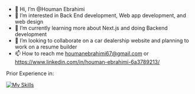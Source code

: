 - 👋 Hi, I’m @Houman Ebrahimi
- 👀 I’m interested in Back End development, Web app development, and web design 
- 🌱 I’m currently learning more about Next.js and doing Backend development 
- 💞️ I’m looking to collaborate on a car dealership website and planning to work on a resume builder
- 📫 How to reach me houmanebrahimi67@gmail.com or https://www.linkedin.com/in/houman-ebrahimi-6a3789213/

Prior Experience in:

[![My Skills](https://skillicons.dev/icons?i=js,html,css,wasm,py,androidstudio,cs,c,cpp,js,express,nodejs,nextjs,react,r,sqlite,dotnet,java,matlab,MongoDBperline=7)](https://skillicons.dev)
<!---
HoumanEbrahimi/HoumanEbrahimi is a ✨ special ✨ repository because its `README.md` (this file) appears on your GitHub profile.
You can click the Preview link to take a look at your changes.
--->
